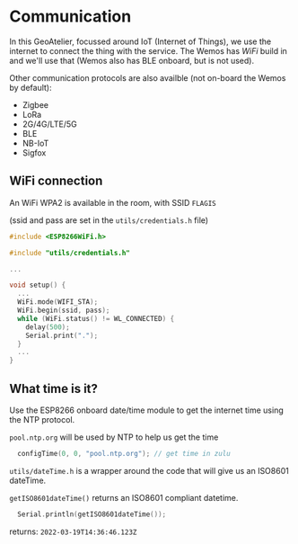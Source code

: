 # Communication
In this GeoAtelier, focussed around IoT (Internet of Things), we use the internet to connect the thing with the service. The Wemos has *WiFi* build in and we'll use that (Wemos also has BLE onboard, but is not used). 

Other communication protocols are also availble (not on-board the Wemos by default):

* Zigbee
* LoRa
* 2G/4G/LTE/5G
* BLE
* NB-IoT
* Sigfox

## WiFi connection

An WiFi WPA2 is available in the room, with SSID `FLAGIS`

(ssid and pass are set in the `utils/credentials.h` file)

```cpp
#include <ESP8266WiFi.h>

#include "utils/credentials.h"

...

void setup() {
  ...
  WiFi.mode(WIFI_STA);
  WiFi.begin(ssid, pass);
  while (WiFi.status() != WL_CONNECTED) {
    delay(500);
    Serial.print(".");
  }
  ...
}
```

## What time is it?

Use the ESP8266 onboard date/time module to get the internet time using the NTP protocol.

`pool.ntp.org` will be used by NTP to help us get the time

```cpp
  configTime(0, 0, "pool.ntp.org"); // get time in zulu
```

`utils/dateTime.h` is a wrapper around the code that will give us an ISO8601 dateTime.

`getISO8601dateTime()` returns an ISO8601 compliant datetime.

```cpp
  Serial.println(getISO8601dateTime());
```

returns: `2022-03-19T14:36:46.123Z`